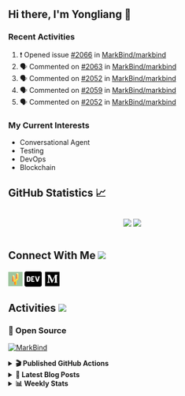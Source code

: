 ## Hi there, I'm Yongliang 👋

### Recent Activities

<!--START_SECTION:activity-->
1. ❗️ Opened issue [#2066](https://github.com/MarkBind/markbind/issues/2066) in [MarkBind/markbind](https://github.com/MarkBind/markbind)
2. 🗣 Commented on [#2063](https://github.com/MarkBind/markbind/issues/2063) in [MarkBind/markbind](https://github.com/MarkBind/markbind)
3. 🗣 Commented on [#2052](https://github.com/MarkBind/markbind/issues/2052) in [MarkBind/markbind](https://github.com/MarkBind/markbind)
4. 🗣 Commented on [#2059](https://github.com/MarkBind/markbind/issues/2059) in [MarkBind/markbind](https://github.com/MarkBind/markbind)
5. 🗣 Commented on [#2052](https://github.com/MarkBind/markbind/issues/2052) in [MarkBind/markbind](https://github.com/MarkBind/markbind)
<!--END_SECTION:activity-->

### My Current Interests

- Conversational Agent
- Testing
- DevOps
- Blockchain

## GitHub Statistics :chart_with_upwards_trend:
<div align="center">
<div style="display: flex; align-items: center; justify-content: center;">

[![](https://github-readme-stats-tlylt.vercel.app/api?username=tlylt&show_icons=true&theme=tokyonight&hide_border=true&locale=en)](https://github.com/tlylt)
[![](https://github-readme-streak-stats.herokuapp.com/?user=tlylt&theme=tokyonight&hide_border=true)](https://github.com/tlylt)
</div>
</div>

## Connect With Me <img src="https://media.giphy.com/media/2wh5K5yE3ulp3xgYcG/giphy-downsized.gif" width="30">

<a href="https://www.yongliangliu.com/" target="_blank"><img align="center" src="static/site-icon.png" alt="yongliangliu.com" height="29" width="29" /></a>
<a href="https://dev.to/tlylt" target="_blank"><img align="center" src="static/dev-badge.svg" alt="dev.to/tlylt" height="35" width="35" /></a>
<a href="https://tlylt.medium.com" target="_blank"><img align="center" src="static/medium.png" alt="tlylt.medium.com" height="35" width="35" /></a>

## Activities <img src="https://media.giphy.com/media/WUlplcMpOCEmTGBtBW/giphy.gif" width="30">

### 🔭 Open Source

[![MarkBind](https://github-readme-stats-tlylt.vercel.app/api/pin/?username=markbind&repo=markbind)](https://github.com/MarkBind/markbind)

<details>
<summary> <b>🎬 Published GitHub Actions </b> </summary>

[![install-graphviz](https://github-readme-stats-tlylt.vercel.app/api/pin/?username=tlylt&repo=install-graphviz)](https://github.com/tlylt/install-graphviz)

[![reposense-action](https://github-readme-stats-tlylt.vercel.app/api/pin/?username=tlylt&repo=reposense-action)](https://github.com/tlylt/reposense-action)

[![markbin-action](https://github-readme-stats-tlylt.vercel.app/api/pin/?username=markbind&repo=markbind-action)](https://github.com/MarkBind/markbind-action)

</details>

<details>
<summary> <b>📕 Latest Blog Posts</b> </summary>

<!-- BLOG-POST-LIST:START -->
- [Create VSCode Snippets for Markdown Blog Workflows](https://www.yongliangliu.com/blog/vscode-snippets/)
- [My Journey into Open Source](https://www.yongliangliu.com/blog/my-journey-into-open-source/)
- [Resources for Orbital CP2106 Independent Software Development Project](https://www.yongliangliu.com/blog/orbital-prep/)
- [A Brief Description of Ransomware Attacks](https://www.yongliangliu.com/blog/ransomware-essay/)
- [End of University Year 3 Sem 1](https://www.yongliangliu.com/blog/end-of-year-3-sem-1/)
<!-- BLOG-POST-LIST:END -->

</details>

<details>
<summary> <b>📊 Weekly Stats</b> </summary>

<!--START_SECTION:waka-->
![Code Time](http://img.shields.io/badge/Code%20Time-667%20hrs%2016%20mins-blue)

**🐱 My GitHub Data** 

> 🏆 14 Contributions in the Year 2023
 > 
> 📦 332.4 kB Used in GitHub's Storage 
 > 
> 🚫 Not Opted to Hire
 > 
> 📜 140 Public Repositories 
 > 
> 🔑 25 Private Repositories  
 > 
**I'm an Early 🐤** 

```text
🌞 Morning    329 commits    ███████░░░░░░░░░░░░░░░░░░   30.29% 
🌆 Daytime    258 commits    ██████░░░░░░░░░░░░░░░░░░░   23.76% 
🌃 Evening    417 commits    █████████░░░░░░░░░░░░░░░░   38.4% 
🌙 Night      82 commits     ██░░░░░░░░░░░░░░░░░░░░░░░   7.55%

```
📅 **I'm Most Productive on Friday** 

```text
Monday       148 commits    ███░░░░░░░░░░░░░░░░░░░░░░   13.63% 
Tuesday      86 commits     ██░░░░░░░░░░░░░░░░░░░░░░░   7.92% 
Wednesday    163 commits    ███░░░░░░░░░░░░░░░░░░░░░░   15.01% 
Thursday     163 commits    ███░░░░░░░░░░░░░░░░░░░░░░   15.01% 
Friday       237 commits    █████░░░░░░░░░░░░░░░░░░░░   21.82% 
Saturday     155 commits    ███░░░░░░░░░░░░░░░░░░░░░░   14.27% 
Sunday       134 commits    ███░░░░░░░░░░░░░░░░░░░░░░   12.34%

```


📊 **This Week I Spent My Time On** 

```text
⌚︎ Time Zone: Asia/Singapore

💬 Programming Languages: 
Markdown                 14 hrs 59 mins      ███████████████░░░░░░░░░░   61.17% 
TypeScript               5 hrs 16 mins       █████░░░░░░░░░░░░░░░░░░░░   21.54% 
JavaScript               3 hrs 23 mins       ███░░░░░░░░░░░░░░░░░░░░░░   13.84% 
JSON                     39 mins             ░░░░░░░░░░░░░░░░░░░░░░░░░   2.68% 
Other                    8 mins              ░░░░░░░░░░░░░░░░░░░░░░░░░   0.6%

```


 Last Updated on 04/01/2023 00:35:21 UTC
<!--END_SECTION:waka-->

</details>

